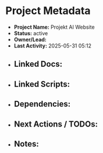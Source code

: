 # Project Metadata

- **Project Name:** Projekt AI Website
- **Status:** active
- **Owner/Lead:** 
- **Last Activity:** 2025-05-31 05:12
- **Linked Docs:**
  - 
- **Linked Scripts:**
  - 
- **Dependencies:**
  - 
- **Next Actions / TODOs:**
  - 
- **Notes:**
  - 